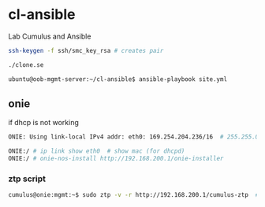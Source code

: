 # cl-ansible
Lab Cumulus and Ansible

```bash
ssh-keygen -f ssh/smc_key_rsa # creates pair
```

```bash
./clone.se
```

```bash
ubuntu@oob-mgmt-server:~/cl-ansible$ ansible-playbook site.yml
```

## onie

if dhcp is not working

```bash
ONIE: Using link-local IPv4 addr: eth0: 169.254.204.236/16  # 255.255.0.0
```

```bash
ONIE:/ # ip link show eth0  # show mac (for dhcpd)
ONIE:/ # onie-nos-install http://192.168.200.1/onie-installer
```

### ztp script

```bash
cumulus@onie:mgmt:~$ sudo ztp -v -r http://192.168.200.1/cumulus-ztp  # test ztp
```
